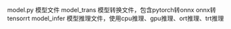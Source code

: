 model.py 模型文件 model_trans 模型转换文件，包含pytorch转onnx onnx转tensorrt model_infer 模型推理文件，使用cpu推理、gpu推理、ort推理、trt推理